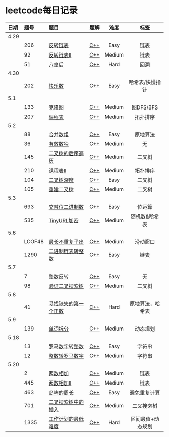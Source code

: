 # leetcode每日记录

| 日期 | 题号 | 题目 | 题解 | 难度 | 标签 |
|:---- | :---- | :---- | :----: | :----:| :---: |
|4.29|
||206|[反转链表](https://leetcode-cn.com/problems/reverse-linked-list/)|[C++](./leetcode_206.cpp)|Easy|链表|
||92|[反转链表II](https://leetcode-cn.com/problems/reverse-linked-list-ii/)|[C++](./leetcode_92.cpp)|Medium|链表|
||51|[八皇后](https://leetcode-cn.com/problems/n-queens/)|[C++](./leetcode_51.cpp)|Hard|回溯|
|4.30|
||202|[快乐数](https://leetcode-cn.com/problems/happy-number/)|[C++](./leetcode_202.cpp)|Easy|哈希表/快慢指针|
|5.1|
||133|[克隆图](https://leetcode-cn.com/problems/clone-graph/)|[C++](./leetcode_133.cpp)|Medium|图DFS/BFS|
||207|[课程表](https://leetcode-cn.com/problems/course-schedule/)|[C++](./leetcode_207.cpp)|Medium|拓扑排序|
|5.2|
||88|[合并数组](https://leetcode-cn.com/problems/merge-sorted-array/)|[C++](./leetcode_88.cpp)|Easy|原地算法|
||36|[有效数独](https://leetcode-cn.com/problems/valid-sudoku/)|[C++](./leetcode_36.cpp)|Medium|无|
||145|[二叉树的后序遍历](https://leetcode-cn.com/problems/binary-tree-postorder-traversal/)|[C++](./leetcode_145.cpp)|Medium|二叉树|
||210|[课程表II](https://leetcode-cn.com/problems/course-schedule-ii/)|[C++](./leetcode_210.cpp)|Medium|拓扑排序|
||104|[二叉树深度](https://leetcode-cn.com/problems/maximum-depth-of-binary-tree/)|[C++](./leetcode_104.cpp)|Easy|二叉树|
||105|[重建二叉树](https://leetcode-cn.com/problems/construct-binary-tree-from-preorder-and-inorder-traversal/)|[C++](./leetcode_105.cpp)|Medium|二叉树|
|5.3|
||693|[交替位二进制数](https://leetcode-cn.com/problems/binary-number-with-alternating-bits/)|[C++](./leetcode_693.cpp)|Easy|位运算|
||535|[TinyURL加密](https://leetcode-cn.com/problems/encode-and-decode-tinyurl/)|[C++](./leetcode_535.cpp)|Medium|随机数&哈希表|
|5.6|
||LCOF48|[最长不重复子串](https://leetcode-cn.com/problems/zui-chang-bu-han-zhong-fu-zi-fu-de-zi-zi-fu-chuan-lcof/)|[C++](./LCOF_48.cpp)|Medium|滑动窗口|
||1290|[二进制链表转整数](https://leetcode-cn.com/problems/convert-binary-number-in-a-linked-list-to-integer/)|[C++](./leetcode_1290.cpp)|Easy|链表|
|5.7|
||7|[整数反转](https://leetcode-cn.com/problems/reverse-integer/)|[C++](./leetcode_7.cpp)|Easy|无|
||98|[验证二叉搜索树](https://leetcode-cn.com/problems/validate-binary-search-tree/)|[C++](./leetcode_98.cpp)|Medium|二叉树|
|5.8|
||41|[寻找缺失的第一个正数](https://leetcode-cn.com/problems/first-missing-positive/)|[C++](./leetcode_41.cpp)|Hard|原地算法，哈希表|
|5.9|
||139|[单词拆分](https://leetcode-cn.com/problems/word-break/)|[C++](./leetcode_139.cpp)|Medium|动态规划|
|5.18|
||13|[罗马数字转整数](https://leetcode-cn.com/problems/roman-to-integer/)|[C++](./leetcode_13.cpp)|Easy|字符串|
||12|[整数转罗马数字](https://leetcode-cn.com/problems/integer-to-roman/submissions/)|[C++](./leetcode_12.cpp)|Medium|字符串|
|5.20|
||2|[两数相加](https://leetcode-cn.com/problems/add-two-numbers/)|[C++](./leetcode_2.cpp)|Medium|链表|
||445|[两数相加II](https://leetcode-cn.com/problems/add-two-numbers-ii/)|[C++](./leetcode_445.cpp)|Medium|链表|
||463|[岛屿的周长](https://leetcode-cn.com/problems/island-perimeter/)|[C++](./leecode_463.cpp)|Easy|避免重复计算|
||701|[二叉搜索树中的插入](https://leetcode-cn.com/problems/insert-into-a-binary-search-tree/)|[C++](./leetcode_701.cpp)|Medium|二叉搜索树|
||1335|[工作计划的最低难度](https://leetcode-cn.com/problems/minimum-difficulty-of-a-job-schedule/)|[C++](./leetcode_1335.cpp)|Hard|区间最值+动态规划|
